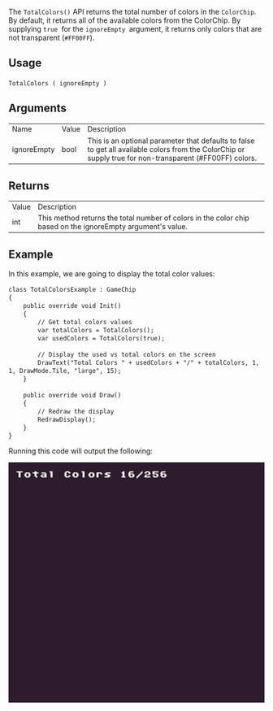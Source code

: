 The `TotalColors()` API returns the total number of colors in the `ColorChip`. By default, it returns all of the available colors from the ColorChip. By supplying `true `for the `ignoreEmpty `argument, it returns only colors that are not transparent (`#FF00FF`).

## Usage

`TotalColors ( ignoreEmpty )`

## Arguments

<table>
  <tr>
    <td>Name</td>
    <td>Value</td>
    <td>Description</td>
  </tr>
  <tr>
    <td>ignoreEmpty</td>
    <td>bool</td>
    <td>This is an optional parameter that defaults to false to get all available colors from the ColorChip or supply true for non-transparent (#FF00FF) colors.</td>
  </tr>
</table>


## Returns

<table>
  <tr>
    <td>Value</td>
    <td>Description</td>
  </tr>
  <tr>
    <td>int</td>
    <td>This method returns the total number of colors in the color chip based on the ignoreEmpty argument's value.</td>
  </tr>
</table>


## Example

In this example, we are going to display the total color values:

    class TotalColorsExample : GameChip
    {
        public override void Init()
        {
            // Get total colors values
            var totalColors = TotalColors();
            var usedColors = TotalColors(true);

            // Display the used vs total colors on the screen
            DrawText("Total Colors " + usedColors + "/" + totalColors, 1, 1, DrawMode.Tile, "large", 15);
        }

        public override void Draw()
        {
            // Redraw the display
            RedrawDisplay();
        }
    }

Running this code will output the following:

<p style="text-align:center"><img src="images/TotalColorsOutput_image_0.png" /></p>


